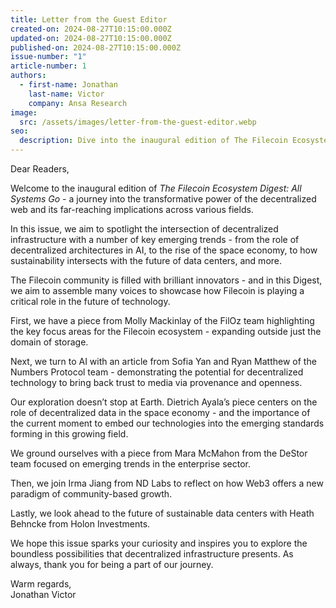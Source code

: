 ```yaml
---
title: Letter from the Guest Editor
created-on: 2024-08-27T10:15:00.000Z
updated-on: 2024-08-27T10:15:00.000Z
published-on: 2024-08-27T10:15:00.000Z
issue-number: "1"
article-number: 1
authors:
  - first-name: Jonathan
    last-name: Victor
    company: Ansa Research
image:
  src: /assets/images/letter-from-the-guest-editor.webp
seo:
  description: Dive into the inaugural edition of The Filecoin Ecosystem Digest with Jonathan Victor, exploring decentralized web innovations, AI, sustainability, the space economy, and community-led growth.
---
```


Dear Readers,

Welcome to the inaugural edition of _The Filecoin Ecosystem Digest: All Systems Go_ - a journey into the transformative power of the decentralized web and its far-reaching implications across various fields.

In this issue, we aim to spotlight the intersection of decentralized infrastructure with a number of key emerging trends - from the role of decentralized architectures in AI, to the rise of the space economy, to how sustainability intersects with the future of data centers, and more.

The Filecoin community is filled with brilliant innovators - and in this Digest, we aim to assemble many voices to showcase how Filecoin is playing a critical role in the future of technology.

First, we have a piece from Molly Mackinlay of the FilOz team highlighting the key focus areas for the Filecoin ecosystem - expanding outside just the domain of storage.

Next, we turn to AI with an article from Sofia Yan and Ryan Matthew of the Numbers Protocol team - demonstrating the potential for decentralized technology to bring back trust to media via provenance and openness.

Our exploration doesn’t stop at Earth. Dietrich Ayala’s piece centers on the role of decentralized data in the space economy - and the importance of the current moment to embed our technologies into the emerging standards forming in this growing field.

We ground ourselves with a piece from Mara McMahon from the DeStor team focused on emerging trends in the enterprise sector.

Then, we join Irma Jiang from ND Labs to reflect on how Web3 offers a new paradigm of community-based growth.

Lastly, we look ahead to the future of sustainable data centers with Heath Behncke from Holon Investments.

We hope this issue sparks your curiosity and inspires you to explore the boundless possibilities that decentralized infrastructure presents. As always, thank you for being a part of our journey.

Warm regards,\
Jonathan Victor
